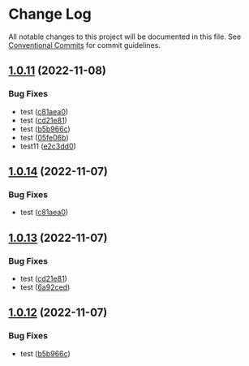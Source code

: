 # Change Log

All notable changes to this project will be documented in this file.
See [Conventional Commits](https://conventionalcommits.org) for commit guidelines.

## [1.0.11](https://github.com/mojojoji/mono-repo/compare/repo1-v1.0.10...repo1-v1.0.11) (2022-11-08)


### Bug Fixes

* test ([c81aea0](https://github.com/mojojoji/mono-repo/commit/c81aea0f24b6767be55e9215e9c54dfb04200db5))
* test ([cd21e81](https://github.com/mojojoji/mono-repo/commit/cd21e81130875b9ab9269714cfd0bd70ca45a8e3))
* test ([b5b966c](https://github.com/mojojoji/mono-repo/commit/b5b966cfff31ce60e59b7dd759dcc0c560cf1eb4))
* test ([05fe06b](https://github.com/mojojoji/mono-repo/commit/05fe06ba1967e67477218d82865646187046f153))
* test11 ([e2c3dd0](https://github.com/mojojoji/mono-repo/commit/e2c3dd0705685dbf66f53480cbe6aa48bfe208ff))

## [1.0.14](https://github.com/mojojoji/mono-repo/compare/repo1-1.0.13...repo1-1.0.14) (2022-11-07)


### Bug Fixes

* test ([c81aea0](https://github.com/mojojoji/mono-repo/commit/c81aea0f24b6767be55e9215e9c54dfb04200db5))





## [1.0.13](https://github.com/mojojoji/mono-repo/compare/repo1-1.0.12...repo1-1.0.13) (2022-11-07)


### Bug Fixes

* test ([cd21e81](https://github.com/mojojoji/mono-repo/commit/cd21e81130875b9ab9269714cfd0bd70ca45a8e3))
* test ([6a92ced](https://github.com/mojojoji/mono-repo/commit/6a92cedd5293272516c795ff3721644ad0bc3dae))





## [1.0.12](https://github.com/mojojoji/mono-repo/compare/repo1-1.0.11...repo1-1.0.12) (2022-11-07)


### Bug Fixes

* test ([b5b966c](https://github.com/mojojoji/mono-repo/commit/b5b966cfff31ce60e59b7dd759dcc0c560cf1eb4))
